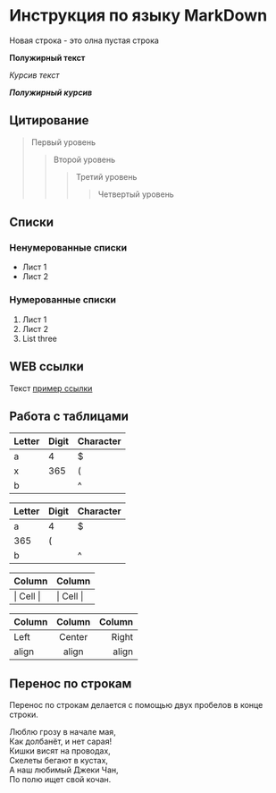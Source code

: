 # Инструкция по языку MarkDown

Новая строка - это олна пустая строка

**Полужирный текст**

*Курсив текст*

***Полужирный курсив***

## Цитирование
> Первый уровень
>> Второй уровень
>>> Третий уровень
>>>> Четвертый уровень
## Списки
### Ненумерованные списки
* Лист 1
* Лист 2
### Нумерованные списки
1. Лист 1
2. Лист 2
3. List three

## WEB ссылки
Текст [пример ссылки](http.example.com "Всплывающая подсказка")

## Работа с таблицами

Letter | Digit | Character
------ | ------|----------
a      | 4     | $
x      | 365    | (
b      |       | ^  

Letter|Digit|Character
---|---|---
a|4|$
 |365|(
b| |^  

Column | Column
------ | ------
\| Cell \|| \| Cell \|  


Column | Column | Column
:----- | :----: | -----:
Left   | Center | Right
align  | align  | align

## Перенос по строкам

Перенос по строкам делается с помощью двух пробелов в конце строки.

Люблю грозу в начале мая,  
Как долбанёт, и нет сарая!  
Кишки висят на проводах,  
Скелеты бегают в кустах,  
А наш любимый Джеки Чан,  
По полю ищет свой кочан.  